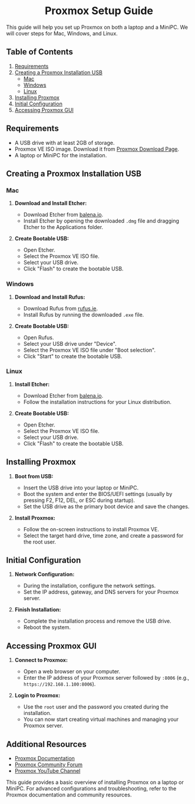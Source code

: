 <h1 align="center">Proxmox Setup Guide</h1>

This guide will help you set up Proxmox on both a laptop and a MiniPC. We will cover steps for Mac, Windows, and Linux.

## Table of Contents

1. [Requirements](#requirements)
2. [Creating a Proxmox Installation USB](#creating-a-proxmox-installation-usb)
    - [Mac](#mac)
    - [Windows](#windows)
    - [Linux](#linux)
3. [Installing Proxmox](#installing-proxmox)
4. [Initial Configuration](#initial-configuration)
5. [Accessing Proxmox GUI](#accessing-proxmox-gui)

## Requirements

- A USB drive with at least 2GB of storage.
- Proxmox VE ISO image. Download it from [Proxmox Download Page](https://www.proxmox.com/en/downloads).
- A laptop or MiniPC for the installation.

## Creating a Proxmox Installation USB

### Mac

1. **Download and Install Etcher:**
   - Download Etcher from [balena.io](https://www.balena.io/etcher/).
   - Install Etcher by opening the downloaded `.dmg` file and dragging Etcher to the Applications folder.

2. **Create Bootable USB:**
   - Open Etcher.
   - Select the Proxmox VE ISO file.
   - Select your USB drive.
   - Click "Flash" to create the bootable USB.

### Windows

1. **Download and Install Rufus:**
   - Download Rufus from [rufus.ie](https://rufus.ie/).
   - Install Rufus by running the downloaded `.exe` file.

2. **Create Bootable USB:**
   - Open Rufus.
   - Select your USB drive under "Device".
   - Select the Proxmox VE ISO file under "Boot selection".
   - Click "Start" to create the bootable USB.

### Linux

1. **Install Etcher:**
   - Download Etcher from [balena.io](https://www.balena.io/etcher/).
   - Follow the installation instructions for your Linux distribution.

2. **Create Bootable USB:**
   - Open Etcher.
   - Select the Proxmox VE ISO file.
   - Select your USB drive.
   - Click "Flash" to create the bootable USB.

## Installing Proxmox

1. **Boot from USB:**
   - Insert the USB drive into your laptop or MiniPC.
   - Boot the system and enter the BIOS/UEFI settings (usually by pressing F2, F12, DEL, or ESC during startup).
   - Set the USB drive as the primary boot device and save the changes.

2. **Install Proxmox:**
   - Follow the on-screen instructions to install Proxmox VE.
   - Select the target hard drive, time zone, and create a password for the root user.

## Initial Configuration

1. **Network Configuration:**
   - During the installation, configure the network settings.
   - Set the IP address, gateway, and DNS servers for your Proxmox server.

2. **Finish Installation:**
   - Complete the installation process and remove the USB drive.
   - Reboot the system.

## Accessing Proxmox GUI

1. **Connect to Proxmox:**
   - Open a web browser on your computer.
   - Enter the IP address of your Proxmox server followed by `:8006` (e.g., `https://192.168.1.100:8006`).

2. **Login to Proxmox:**
   - Use the `root` user and the password you created during the installation.
   - You can now start creating virtual machines and managing your Proxmox server.

## Additional Resources

- [Proxmox Documentation](https://pve.proxmox.com/wiki/Main_Page)
- [Proxmox Community Forum](https://forum.proxmox.com/)
- [Proxmox YouTube Channel](https://www.youtube.com/user/ProxmoxVE)

This guide provides a basic overview of installing Proxmox on a laptop or MiniPC. For advanced configurations and troubleshooting, refer to the Proxmox documentation and community resources.
